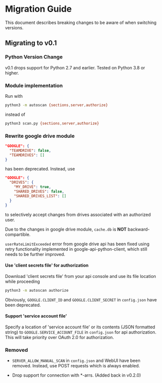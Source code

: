 # Migration Guide

This document describes breaking changes to be aware of when switching versions.

## Migrating to v0.1

### Python Version Change

v0.1 drops support for Python 2.7 and earlier. Tested on Python 3.8 or higher.

### Module implementation

Run with

```bash
python3 -m autoscan {sections,server,authorize}
```

instead of

```bash
python3 scan.py {sections,server,authorize}
```

### Rewrite google drive module

```json
"GOOGLE": {
  "TEAMDRIVE": false,
  "TEAMDRIVES": []
}
```

has been deprecated. Instead, use

```json
"GOOGLE": {
  "DRIVES": {
    "MY_DRIVE": true,
    "SHARED_DRIVES": false,
    "SHARED_DRIVES_LIST": []
  }
}
```

to selectively accept changes from drives associated with an authorized user.

Due to the changes in google drive module, `cache.db` is **NOT** backward-compartible.

`userRateLimitExceeded` error from google drive api has been fixed using retry functionality implemented in google-api-python-client, which still needs to be further improved.

#### Use 'client secrets file' for authorization

Download 'client secrets file' from your api console and use its file location while proceeding

```bash
python3 -m autoscan authorize
```

Obviously, `GOOGLE.CLIENT_ID` and `GOOGLE.CLIENT_SECRET` in `config.json` have been deprecated.

#### Support 'service account file'

Specify a location of 'service account file' or its contents (JSON formatted string) to `GOOGLE.SERVICE_ACCOUNT_FILE` in `config.json` for api authorization. This will take priority over OAuth 2.0 for authorization.

### Removed

* `SERVER_ALLOW_MANUAL_SCAN` in `config.json` and WebUI have been removed. Instead, use POST requests which is always enabled.

* Drop support for connection with *-arrs. (Added back in v0.2.0)
